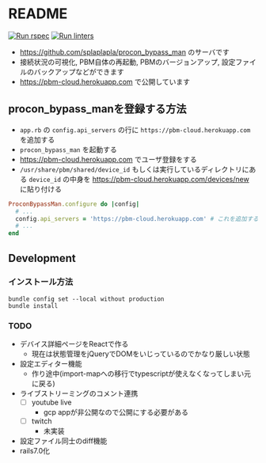 # README
[![Run rspec](https://github.com/splaplapla/procon_bypass_man_cloud/actions/workflows/rails_test.yml/badge.svg)](https://github.com/splaplapla/procon_bypass_man_cloud/actions/workflows/rails_test.yml)
[![Run linters](https://github.com/splaplapla/procon_bypass_man_cloud/actions/workflows/rails_security_checks.yml/badge.svg)](https://github.com/splaplapla/procon_bypass_man_cloud/actions/workflows/rails_security_checks.yml)

* https://github.com/splaplapla/procon_bypass_man のサーバです
* 接続状況の可視化, PBM自体の再起動, PBMのバージョンアップ, 設定ファイルのバックアップなどができます
* https://pbm-cloud.herokuapp.com で公開しています

## procon_bypass_manを登録する方法
* `app.rb` の `config.api_servers` の行に `https://pbm-cloud.herokuapp.com` を追加する
* `procon_bypass_man` を起動する
* https://pbm-cloud.herokuapp.com でユーザ登録をする
* `/usr/share/pbm/shared/device_id` もしくは実行しているディレクトリにある `device_id` の中身を https://pbm-cloud.herokuapp.com/devices/new に貼り付ける

```ruby
ProconBypassMan.configure do |config|
  # ...
  config.api_servers = 'https://pbm-cloud.herokuapp.com' # これを追加する
  # ...
end
```

## Development
### インストール方法
```
bundle config set --local without production
bundle install
```

### TODO
* デバイス詳細ページをReactで作る
  - 現在は状態管理をjQueryでDOMをいじっているのでかなり厳しい状態
* 設定エディター機能
  - 作り途中(import-mapへの移行でtypescriptが使えなくなってしまい元に戻る)
* ライブストリーミングのコメント連携
  - [ ] youtube live
    * gcp appが非公開なので公開にする必要がある
  - [ ] twitch
      * 未実装
* 設定ファイル同士のdiff機能
* rails7.0化
